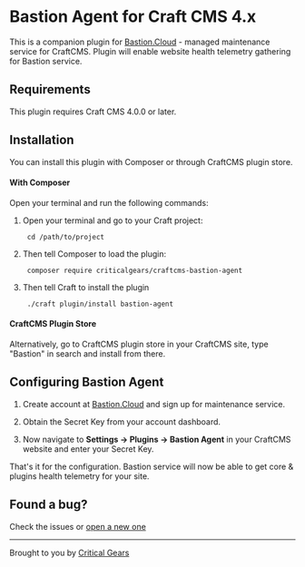 # Bastion Agent for Craft CMS 4.x

This is a companion plugin for [Bastion.Cloud](https://bastion.cloud) - managed maintenance service for CraftCMS. Plugin will enable website health telemetry gathering for Bastion service.


## Requirements

This plugin requires Craft CMS 4.0.0 or later. 


## Installation

You can install this plugin with Composer or through CraftCMS plugin store.

#### With Composer

Open your terminal and run the following commands:

1. Open your terminal and go to your Craft project:

        cd /path/to/project

2. Then tell Composer to load the plugin:

        composer require criticalgears/craftcms-bastion-agent
        
3. Then tell Craft to install the plugin
    
        ./craft plugin/install bastion-agent
        
#### CraftCMS Plugin Store

Alternatively, go to CraftCMS plugin store in your CraftCMS site, type "Bastion" in search and install from there.
 
## Configuring Bastion Agent

1. Create account at [Bastion.Cloud](https://bastion.cloud) and sign up for maintenance service.

2. Obtain the Secret Key from your account dashboard.

3. Now navigate to **Settings → Plugins → Bastion Agent** in your CraftCMS website and enter your Secret Key.

That's it for the configuration. Bastion service will now be able to get core & plugins health telemetry for your site.

## Found a bug?

Check the issues or [open a new one](https://github.com/criticalgears/craftcms-bastion-agent/issues)


---
Brought to you by [Critical Gears](https://www.criticalgears.com)